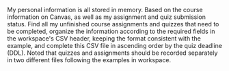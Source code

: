 My personal information is all stored in memory. Based on the course information on Canvas, as well as my assignment and quiz submission status. Find all my unfinished course assignments and quizzes that need to be completed, organize the information according to the required fields in the workspace's CSV header, keeping the format consistent with the example, and complete this CSV file in ascending order by the quiz deadline (DDL). Noted that quizzes and assignments should be recorded separately in two different files following the examples in workspace.